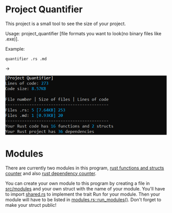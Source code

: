 # Project Quantifier

This project is a small tool to see the size of your project.

Usage: project_quantifier [file formats you want to look(no binary files like .exe)].

Example:
```
quantifier .rs .md
```
->

![Alt text](assets/screenshot.png)

# Modules

There are currently two modules in this program, [rust functions and structs counter](src/modules/rust_fn_counter.rs) and also [rust dependency counter](src/modules/rust_dep_counter.rs).

You can create your own module to this program by creating a file in [src/modules](src/modules) and your own struct with the name of your module. You'll have to import [shared.rs](src/shared.rs) to implement the trait Run for your module. Then your module will have to be listed in [modules.rs::run_modules()](src/modules.rs). Don't forget to make your struct public!